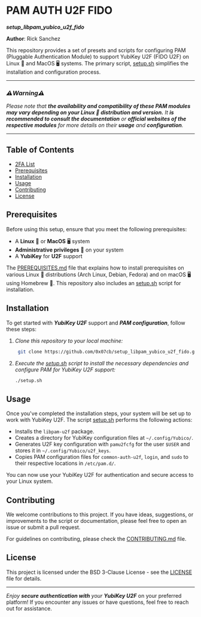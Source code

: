 # PAM AUTH U2F FIDO
***setup_libpam_yubico_u2f_fido***

**Author**: Rick Sanchez

This repository provides a set of presets and scripts for configuring PAM (Pluggable Authentication Module) to support YubiKey U2F (FIDO U2F) on Linux 🐧 and MacOS 🖥️ systems. The primary script, [setup.sh](setup.sh) simplifies the installation and configuration process.

- - -

### _⚠️**Warning**⚠️_
_Please note that **the availability and compatibility of these PAM modules may vary depending on your Linux 🐧 distribution and version.**_
_It **is recommended to consult the documentation** or **official websites of the respective modules** for more details on their **usage** and **configuration**._

- - -

## Table of Contents
- [2FA List](2FA_LIST.md)
- [Prerequisites](#prerequisites)
- [Installation](#installation)
- [Usage](#usage)
- [Contributing](#contributing)
- [License](#license)

## Prerequisites

Before using this setup, ensure that you meet the following prerequisites:

- A **Linux** 🐧 or **MacOS** 🖥️ system
- **Administrative privileges** 🔑 on your system
- A **YubiKey** for **U2F** support

The [PREREQUISITES.md](PREREQUISITES.md) file that explains how to install prerequisites on various Linux 🐧 distributions (Arch Linux, Debian, Fedora) and on macOS 🖥️ using Homebrew 🍺. 
This repository also includes an [setup.sh](setup.sh) script for installation.

## Installation

To get started with ***YubiKey U2F*** support and ***PAM configuration***, follow these steps:

1. _Clone this repository to your local machine:_
   ```bash
    git clone https://github.com/0x07cb/setup_libpam_yubico_u2f_fido.git && cd setup_libpam_yubico_u2f_fido
   ```
   
2. _Execute the [setup.sh](setup.sh) script to install the necessary dependencies and configure PAM for YubiKey U2F support:_
   ```bash
   ./setup.sh

## Usage

Once you've completed the installation steps, your system will be set up to work with YubiKey U2F. The script [setup.sh](setup.sh) performs the following actions:

- Installs the `libpam-u2f` package.
- Creates a directory for YubiKey configuration files at `~/.config/Yubico/`.
- Generates U2F key configuration with `pamu2fcfg` for the user `$USER` and stores it in `~/.config/Yubico/u2f_keys`.
- Copies PAM configuration files for `common-auth-u2f`, `login`, and `sudo` to their respective locations in `/etc/pam.d/`.

You can now use your YubiKey U2F for authentication and secure access to your Linux system.

## Contributing

We welcome contributions to this project. If you have ideas, suggestions, or improvements to the script or documentation, please feel free to open an issue or submit a pull request.

For guidelines on contributing, please check the [CONTRIBUTING.md](CONTRIBUTING.md) file.

## License

This project is licensed under the BSD 3-Clause License - see the [LICENSE](LICENSE) file for details.

---

_Enjoy **secure authentication with** your **YubiKey U2F**_ on your preferred platform!
If you encounter any issues or have questions, feel free to reach out for assistance.


